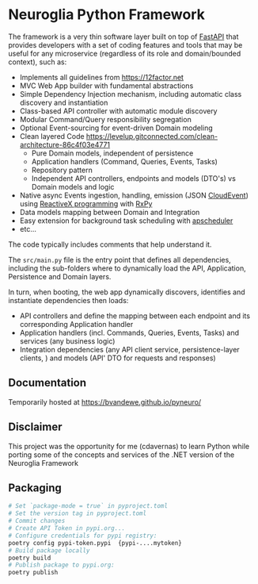 # Neuroglia Python Framework

The framework is a very thin software layer built on top of [FastAPI](https://fastapi.tiangolo.com/) that provides developers with a set of coding features and tools that may be useful for any microservice (regardless of its role and domain/bounded context), such as:

- Implements all guidelines from https://12factor.net
- MVC Web App builder with fundamental abstractions
- Simple Dependency Injection mechanism, including automatic class discovery and instantiation
- Class-based API controller with automatic module discovery
- Modular Command/Query responsibility segregation
- Optional Event-sourcing for event-driven Domain modeling
- Clean layered Code https://levelup.gitconnected.com/clean-architecture-86c4f03e4771
  - Pure Domain models, independent of persistence
  - Application handlers (Command, Queries, Events, Tasks)
  - Repository pattern
  - Independent API controllers, endpoints and models (DTO's) vs Domain models and logic
- Native async Events ingestion, handling, emission (JSON [CloudEvent](https://github.com/cloudevents/spec/blob/v1.0.2/cloudevents/formats/json-format.md)) using [ReactiveX programming](https://medium.com/@willAmaral/asynchronous-programming-and-rx-anything-479d9cb8daee) with [RxPy](https://rxpy.readthedocs.io/en/latest/)
- Data models mapping between Domain and Integration
- Easy extension for background task scheduling with [apscheduler](https://apscheduler.readthedocs.io/en/3.x/)
- etc...

The code typically includes comments that help understand it.

The `src/main.py` file is the entry point that defines all dependencies, including the sub-folders where to dynamically load the API, Application, Persistence and Domain layers.

In turn, when booting, the web app dynamically discovers, identifies and instantiate dependencies then loads:

- API controllers and define the mapping between each endpoint and its corresponding Application handler
- Application handlers (incl. Commands, Queries, Events, Tasks) and services (any business logic)
- Integration dependencies (any API client service, persistence-layer clients, ) and models (API' DTO for requests and responses)

## Documentation

Temporarily hosted at https://bvandewe.github.io/pyneuro/

## Disclaimer

This project was the opportunity for me (cdavernas) to learn Python while porting some of the concepts and services of the .NET version of the Neuroglia Framework

## Packaging

```sh
# Set `package-mode = true` in pyproject.toml
# Set the version tag in pyproject.toml
# Commit changes
# Create API Token in pypi.org...
# Configure credentials for pypi registry:
poetry config pypi-token.pypi  {pypi-....mytoken}
# Build package locally
poetry build
# Publish package to pypi.org:
poetry publish

```
